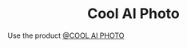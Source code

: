 <h1 align="center">Cool AI Photo</h1>


Use the product <a href="https://app.coolaiphoto.com"> @COOL AI PHOTO</a>

